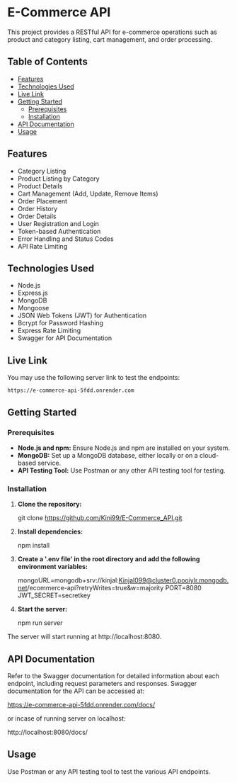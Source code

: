 # E-Commerce API

This project provides a RESTful API for e-commerce operations such as product and category listing, cart management, and order processing.

## Table of Contents

- [Features](#features)
- [Technologies Used](#technologies-used)
- [Live Link](#live-link)
- [Getting Started](#getting-started)
  - [Prerequisites](#prerequisites)
  - [Installation](#installation)
- [API Documentation](#api-documentation)
- [Usage](#usage)

## Features

- Category Listing
- Product Listing by Category
- Product Details
- Cart Management (Add, Update, Remove Items)
- Order Placement
- Order History
- Order Details
- User Registration and Login
- Token-based Authentication
- Error Handling and Status Codes
- API Rate Limiting

## Technologies Used

- Node.js
- Express.js
- MongoDB
- Mongoose
- JSON Web Tokens (JWT) for Authentication
- Bcrypt for Password Hashing
- Express Rate Limiting
- Swagger for API Documentation

## Live Link

You may use the following server link to test the endpoints:

    https://e-commerce-api-5fdd.onrender.com

## Getting Started

### Prerequisites

- **Node.js and npm:** Ensure Node.js and npm are installed on your system.
- **MongoDB:** Set up a MongoDB database, either locally or on a cloud-based service.
- **API Testing Tool:** Use Postman or any other API testing tool for testing.

### Installation

1. **Clone the repository:**

    git clone https://github.com/Kini99/E-Commerce_API.git

2. **Install dependencies:**

    npm install

3. **Create a '.env file' in the root directory and add the following environment variables:**

    mongoURL=mongodb+srv://kinjal:Kinjal099@cluster0.pooiylr.mongodb.net/ecommerce-api?retryWrites=true&w=majority
    PORT=8080
    JWT_SECRET=secretkey

4. **Start the server:**

    npm run server

The server will start running at http://localhost:8080.

## API Documentation
Refer to the Swagger documentation for detailed information about each endpoint, including request parameters and responses. Swagger documentation for the API can be accessed at:

https://e-commerce-api-5fdd.onrender.com/docs/

or incase of running server on localhost:

http://localhost:8080/docs/

## Usage
Use Postman or any API testing tool to test the various API endpoints.
